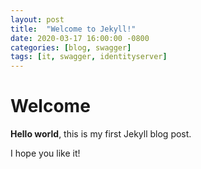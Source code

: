 ```yaml
---
layout: post
title:  "Welcome to Jekyll!"
date: 2020-03-17 16:00:00 -0800
categories: [blog, swagger]
tags: [it, swagger, identityserver]
---
```


# Welcome

**Hello world**, this is my first Jekyll blog post.

I hope you like it!